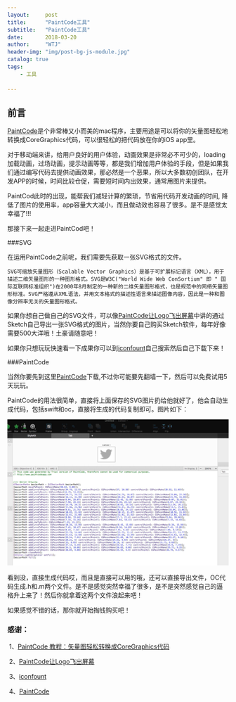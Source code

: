 ```yaml
---
layout:     post
title:      "PaintCode工具"
subtitle:   "PaintCode工具"
date:       2018-03-20
author:     "WTJ"
header-img: "img/post-bg-js-module.jpg"
catalog: true
tags:
    - 工具

---
```


## 前言

[PaintCode](http://www.paintcodeapp.com/)是个非常棒又小而美的mac程序，主要用途是可以将你的矢量图轻松地转换成CoreGraphics代码，可以很轻松的把代码放在你的iOS app里。

对于移动端来讲，给用户良好的用户体验，动画效果是非常必不可少的，loading加载动画，过场动画，提示动画等等，都是我们增加用户体验的手段，但是如果我们通过编写代码去提供动画效果，那必然是一个恶果，所以大多数初创团队，在开发APP的时候，时间比较仓促，需要短时间内出效果，通常用图片来提供。

PaintCod此时的出现，能帮我们减轻计算的繁琐，节省用代码开发动画的时间, 降低了图片的使用率，app容量大大减小，而且做动效也容易了很多。是不是感觉太幸福了!!!

那接下来一起走进PaintCod吧！

###SVG

在运用PaintCode之前呢，我们需要先获取一张SVG格式的文件。

```
SVG可缩放矢量图形（Scalable Vector Graphics）是基于可扩展标记语言（XML），用于描述二维矢量图形的一种图形格式。SVG是W3C("World Wide Web ConSortium" 即 " 国际互联网标准组织")在2000年8月制定的一种新的二维矢量图形格式，也是规范中的网络矢量图形标准。SVG严格遵从XML语法，并用文本格式的描述性语言来描述图像内容，因此是一种和图像分辨率无关的矢量图形格式。
```

如果你想自己做自己的SVG文件，可以像[PaintCode让Logo飞出屏幕](https://www.jianshu.com/p/88da7eaf7c46)中讲的通过Sketch自己导出一张SVG格式的图片，当然你要自己购买Sketch软件，每年好像需要500大洋哦！土豪请随意吧！

如果你只想玩玩快速看一下成果你可以到[iconfount](http://www.iconfont.cn/home/index?spm=a313x.7781069.1998910419.2)自己搜索然后自己下载下来！



###PaintCode

当然你要先到这里[PaintCode](http://www.paintcodeapp.com)下载,不过你可能要先翻墙一下，然后可以免费试用5天玩玩。

PaintCode的用法很简单，直接将上面保存的SVG图片扔给他就好了，他会自动生成代码，包括swift和oc，直接将生成的代码复制即可。图片如下：

<div>

​    <img class="shadow" src="/img/in-post/paintCode.jpg" width="760">

</div>

看到没，直接生成代码哎，而且是直接可以用的哦，还可以直接导出文件，OC代码生成.h和.m两个文件。是不是感觉突然幸福了很多，是不是突然感觉自己的逼格升上来了！然后你就拿着这两个文件浪起来吧！

如果感觉不错的话，那你就开始掏钱购买吧！


### 感谢：

​	1、[PaintCode 教程：矢量图轻松转换成CoreGraphics代码](http://www.cocoachina.com/ios/20150601/11956.html)

​	2、[PaintCode让Logo飞出屏幕](https://www.jianshu.com/p/88da7eaf7c46)

​	3、[iconfount](http://www.iconfont.cn/home/index?spm=a313x.7781069.1998910419.2)

​	4、[PaintCode](http://www.paintcodeapp.com)

